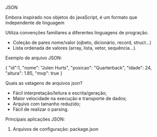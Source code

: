 JSON

Embora inspirado nos objetos do javaScript, é um formato que independente de linguagem

Utiliza convenções familiares a diferentes linguagens de progração.
* Coleção de pares nome/valor (ojbeto, dicionário, record, struct...)
* Lista ordenada de valores (array, lista, vetor, sequência...).

Exemplo de arquivo JSON:

{
    "id":1,
    "nome": "Julen Hurts",
    "posicao": "Quarterback",
    "idade": 24,
    "altura": 1.85,
    "mvp": true
}

Quais as vatagens de arquivos json?
* Fácil interpretação/leitura e escrita/geração;
* Maior velocidade na execução e transporte de dados;
* Arquivo com tamanho reduzido;
* Fácil de realizar o parsing.

Principais aplicações JSON:
1. Arquivos de configuração:
package.json